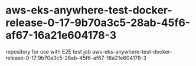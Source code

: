 # aws-eks-anywhere-test-docker-release-0-17-9b70a3c5-28ab-45f6-af67-16a21e604178-3
repository for use with E2E test job aws-eks-anywhere-test-docker-release-0-17:9b70a3c5-28ab-45f6-af67-16a21e604178-3
